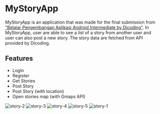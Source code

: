 # MyStoryApp
 MyStoryApp is an application that was made for the final submission from ["Belajar Pengembangan Aplikasi Android Intermediate by Dicoding"](https://www.dicoding.com/certificates/L4PQG6VYVZO1). In MyStoryApp, user are able to see a list of a story from another user and user can also post a new story. The story data are fetched from API provided by Dicoding.

 ## Features
* Login
* Register
* Get Stories
* Post Story
* Post Story (with location)
* Open stories map (with Gmaps API)

![story-2](https://github.com/3henzijuandri3/Story-App/assets/89207690/446b0347-8172-4ae7-90b5-295199047c48)
![story-3](https://github.com/3henzijuandri3/Story-App/assets/89207690/efd0513b-0f59-442c-8a4d-604364a71f7e)
![story-4](https://github.com/3henzijuandri3/Story-App/assets/89207690/2ebe8447-3154-47dd-a7f3-d6fcf8ca10f7)
![story-5](https://github.com/3henzijuandri3/Story-App/assets/89207690/29d257fc-f92c-4b3f-b558-562dc38bbefc)
![story-1](https://github.com/3henzijuandri3/Story-App/assets/89207690/398d6e05-6d08-4487-8d5b-7ebb212f966b)
